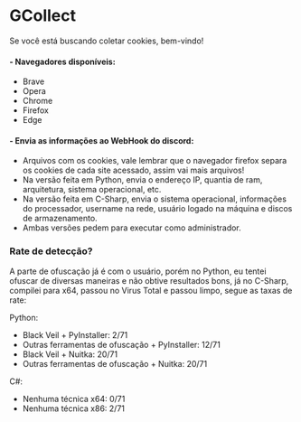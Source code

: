 
# GCollect

Se você está buscando coletar cookies, bem-vindo! 


#### - Navegadores disponíveis:
- Brave 
- Opera
- Chrome 
- Firefox
- Edge


#### - Envia as informações ao WebHook do discord:
- Arquivos com os cookies, vale lembrar que o navegador firefox separa os cookies de cada site acessado, assim vai mais arquivos!
- Na versão feita em Python, envia o endereço IP, quantia de ram, arquitetura, sistema operacional, etc.
- Na versão feita em C-Sharp, envia o sistema operacional, informações do processador, username na rede, usuário logado na máquina e discos de armazenamento.
- Ambas versões pedem para executar como administrador.

### Rate de detecção?
A parte de ofuscação já é com o usuário, porém no Python, eu tentei ofuscar de diversas maneiras e não obtive resultados bons, já no C-Sharp, compilei para x64, passou no Virus Total e passou limpo, segue as taxas de rate:

Python:
- Black Veil + PyInstaller: 2/71
- Outras ferramentas de ofuscação + PyInstaller: 12/71
- Black Veil + Nuitka: 20/71
- Outras ferramentas de ofuscação + Nuitka: 20/71

C#:
- Nenhuma técnica x64: 0/71
- Nenhuma técnica x86: 2/71

